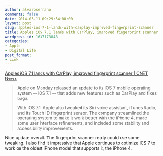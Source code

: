 ```yaml
---
author: alvaroserrano
comments: false
date: 2014-03-11 09:29:54+00:00
layout: post
slug: apples-ios-7-1-lands-with-carplay-improved-fingerprint-scanner
title: Apples iOS 7.1 lands with CarPlay, improved fingerprint scanner
wordpress_id: 1637173848
categories:
- Apple
- Digital Life
post_format:
- Link
---
```


[Apples iOS 7.1 lands with CarPlay, improved fingerprint scanner | CNET News](http://news.cnet.com/8301-13579_3-57620109-37/apples-ios-7.1-lands-with-carplay-improved-fingerprint-scanner/)



<blockquote>Apple on Monday released an update to its iOS 7 mobile operating system -- iOS 7.1 -- that adds new features such as CarPlay and fixes bugs.

With iOS 7.1, Apple also tweaked its Siri voice assistant, iTunes Radio, and its Touch ID fingerprint sensor. The company streamlined the operating system to make it work better with the iPhone 4, made some user interface refinements, and included some stability and accessibility improvements.</blockquote>



Nice update overall. The fingerprint scanner really could use some tweaking. I also find it impressive that Apple continues to optimize iOS 7 to work on the oldest iPhone model that supports it, the iPhone 4.
